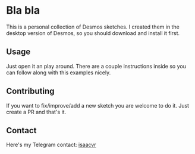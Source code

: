 # Bla bla

This is a personal collection of Desmos sketches. I created them in the desktop version of Desmos, so you should download and install it first.

## Usage

Just open it an play around. There are a couple instructions inside so you can follow along with this examples nicely.

## Contributing

If you want to fix/improve/add a new sketch you are welcome to do it. Just create a PR and that's it.

## Contact

Here's my Telegram contact: [isaacvr](https://t.me/isaacvr)
